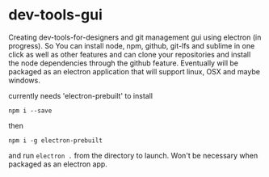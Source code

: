 # dev-tools-gui
Creating dev-tools-for-designers and git management gui using electron (in progress). So You can install 
node, npm, github, git-lfs and sublime in one click as well as other features and can clone your 
repositories and install the node dependencies through the github feature. Eventually will be
packaged as an electron application that will support linux, OSX and maybe windows.

currently needs 'electron-prebuilt' to install 

```
npm i --save
```
then
```
npm i -g electron-prebuilt
```

and run ``` electron . ``` from the directory to launch. Won't be necessary when 
packaged as an electron app.